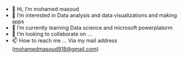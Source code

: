 - 👋 Hi, I’m mohamed masoud
- 👀 I’m interested in Data analysis and data visualizations and making apps
- 🌱 I’m currently learning Data science and microsoft powerplatorm
- 💞️ I’m looking to collaborate on ...
- 📫 How to reach me ... Via my mail address (mohamedmasoud918@gmail.com)

<!---
momasoud1/momasoud1 is a ✨ special ✨ repository because its `README.md` (this file) appears on your GitHub profile.
You can click the Preview link to take a look at your changes.
--->
